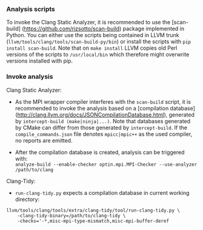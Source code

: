### Analysis scripts
To invoke the Clang Static Analyzer, it is recommended to use the [scan-build]
(https://github.com/rizsotto/scan-build) package implemented in Python. You can
either use the scripts being contained in LLVM trunk
(`llvm/tools/clang/tools/scan-build-py/bin`) or install the scripts with `pip
install scan-build`. Note that on `make install` LLVM copies old Perl versions
of the scripts to `/usr/local/bin` which therefore might overwrite versions
installed with pip.

### Invoke analysis

Clang Static Analyzer:

- As the MPI wrapper compiler interferes with the `scan-build` script, it is
  recommended to invoke the analysis based on a [compilation database]
  (http://clang.llvm.org/docs/JSONCompilationDatabase.html), generated by
  `intercept-build (make|ninja|...)`. Note that databases generated by CMake can
  differ from those generated by `intercept-build`. If the
  `compile_commands.json` file denotes `mpicc|mpic++` as the used compiler, no
  reports are emitted.

- After the compilation database is created, analysis can be triggered with:<br>
  `analyze-build --enable-checker optin.mpi.MPI-Checker --use-analyzer
  /path/to/clang`

Clang-Tidy:

- `run-clang-tidy.py` expects a compilation database in current working
  directory:
```
llvm/tools/clang/tools/extra/clang-tidy/tool/run-clang-tidy.py \
    -clang-tidy-binary=/path/to/clang-tidy \
    -checks='-*,misc-mpi-type-mismatch,misc-mpi-buffer-deref
```
